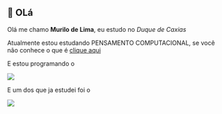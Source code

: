 ## :wave: OLá
Olá me chamo **Murilo de Lima**, eu estudo no *Duque de Caxias*

Atualmente estou estudando PENSAMENTO COMPUTACIONAL, se você não conhece o que é [clique aqui](https://pt.wikipedia.org/wiki/Pensamento_computacional)

E estou programando o

![](https://img.shields.io/badge/JavaScript-323330?style=for-the-badge&logo=javascript&logoColor=F7DF1E)

E um dos que ja estudei foi o 

![](https://img.shields.io/badge/Scratch-4D97FF?style=for-the-badge&logo=Scratch&logoColor=white)
